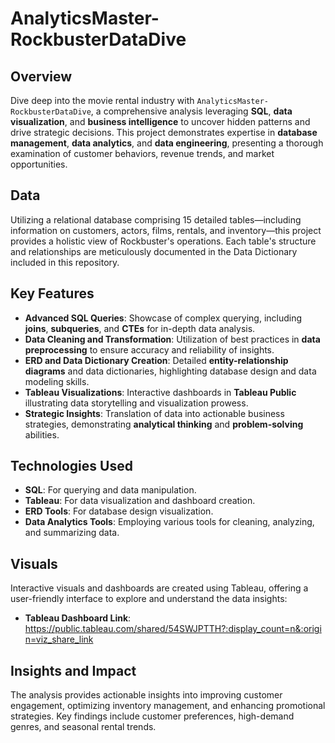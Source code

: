 # AnalyticsMaster-RockbusterDataDive

## Overview

Dive deep into the movie rental industry with `AnalyticsMaster-RockbusterDataDive`, a comprehensive analysis leveraging **SQL**, **data visualization**, and **business intelligence** to uncover hidden patterns and drive strategic decisions. This project demonstrates expertise in **database management**, **data analytics**, and **data engineering**, presenting a thorough examination of customer behaviors, revenue trends, and market opportunities.

## Data

Utilizing a relational database comprising 15 detailed tables—including information on customers, actors, films, rentals, and inventory—this project provides a holistic view of Rockbuster's operations. Each table's structure and relationships are meticulously documented in the Data Dictionary included in this repository.

## Key Features

- **Advanced SQL Queries**: Showcase of complex querying, including **joins**, **subqueries**, and **CTEs** for in-depth data analysis.
- **Data Cleaning and Transformation**: Utilization of best practices in **data preprocessing** to ensure accuracy and reliability of insights.
- **ERD and Data Dictionary Creation**: Detailed **entity-relationship diagrams** and data dictionaries, highlighting database design and data modeling skills.
- **Tableau Visualizations**: Interactive dashboards in **Tableau Public** illustrating data storytelling and visualization prowess.
- **Strategic Insights**: Translation of data into actionable business strategies, demonstrating **analytical thinking** and **problem-solving** abilities.

## Technologies Used

- **SQL**: For querying and data manipulation.
- **Tableau**: For data visualization and dashboard creation.
- **ERD Tools**: For database design visualization.
- **Data Analytics Tools**: Employing various tools for cleaning, analyzing, and summarizing data.

## Visuals

Interactive visuals and dashboards are created using Tableau, offering a user-friendly interface to explore and understand the data insights:

- **Tableau Dashboard Link**: https://public.tableau.com/shared/54SWJPTTH?:display_count=n&:origin=viz_share_link

## Insights and Impact

The analysis provides actionable insights into improving customer engagement, optimizing inventory management, and enhancing promotional strategies. Key findings include customer preferences, high-demand genres, and seasonal rental trends.
